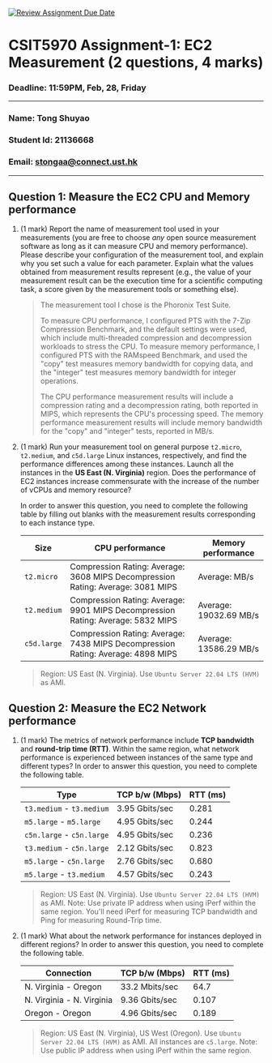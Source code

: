 [![Review Assignment Due Date](https://classroom.github.com/assets/deadline-readme-button-22041afd0340ce965d47ae6ef1cefeee28c7c493a6346c4f15d667ab976d596c.svg)](https://classroom.github.com/a/IAASVEAZ)
# CSIT5970 Assignment-1: EC2 Measurement (2 questions, 4 marks)

### Deadline: 11:59PM, Feb, 28, Friday

---

### Name: Tong Shuyao
### Student Id: 21136668
### Email: stongaa@connect.ust.hk

---

## Question 1: Measure the EC2 CPU and Memory performance

1. (1 mark) Report the name of measurement tool used in your measurements (you are free to choose *any* open source measurement software as long as it can measure CPU and memory performance). Please describe your configuration of the measurement tool, and explain why you set such a value for each parameter. Explain what the values obtained from measurement results represent (e.g., the value of your measurement result can be the execution time for a scientific computing task, a score given by the measurement tools or something else).

    > The measurement tool I chose is the Phoronix Test Suite.
    > 
    > To measure CPU performance, I configured PTS with the 7-Zip Compression Benchmark, and the default settings were used, which include multi-threaded compression and decompression workloads to stress the CPU. To measure memory performance, I configured PTS with the RAMspeed Benchmark, and used the "copy" test measures memory bandwidth for copying data, and the "integer" test measures memory bandwidth for integer operations.
    > 
    > The CPU performance measurement results will include a compression rating and a decompression rating, both reported in MIPS, which represents the CPU's processing speed. The memory performance measurement results will include memory bandwidth for the "copy" and "integer" tests, reported in MB/s.

2. (1 mark) Run your measurement tool on general purpose `t2.micro`, `t2.medium`, and `c5d.large` Linux instances, respectively, and find the performance differences among these instances. Launch all the instances in the **US East (N. Virginia)** region. Does the performance of EC2 instances increase commensurate with the increase of the number of vCPUs and memory resource?

    In order to answer this question, you need to complete the following table by filling out blanks with the measurement results corresponding to each instance type.

    | Size        | CPU performance | Memory performance |
    | ----------- | --------------- | ------------------ |
    | `t2.micro`  |Compression Rating: Average: 3608 MIPS   Decompression Rating: Average: 3081 MIPS|Average:  MB/s|
    | `t2.medium` |Compression Rating: Average: 9901 MIPS   Decompression Rating: Average: 5832 MIPS|Average: 19032.69 MB/s|
    | `c5d.large` |Compression Rating: Average: 7438 MIPS   Decompression Rating: Average: 4898 MIPS|Average: 13586.29 MB/s|

    > Region: US East (N. Virginia). Use `Ubuntu Server 22.04 LTS (HVM)` as AMI.

## Question 2: Measure the EC2 Network performance

1. (1 mark) The metrics of network performance include **TCP bandwidth** and **round-trip time (RTT)**. Within the same region, what network performance is experienced between instances of the same type and different types? In order to answer this question, you need to complete the following table.

    | Type                      | TCP b/w (Mbps) | RTT (ms) |
    | ------------------------- | -------------- | -------- |
    | `t3.medium` - `t3.medium` |3.95 Gbits/sec  |0.281     |
    | `m5.large` - `m5.large`   |4.95 Gbits/sec  |0.244     |
    | `c5n.large` - `c5n.large` |4.95 Gbits/sec  |0.236     |
    | `t3.medium` - `c5n.large` |2.12 Gbits/sec  |0.823     |
    | `m5.large` - `c5n.large`  |2.76 Gbits/sec  |0.680     |
    | `m5.large` - `t3.medium`  |4.57 Gbits/sec  |0.243     |

    > Region: US East (N. Virginia). Use `Ubuntu Server 22.04 LTS (HVM)` as AMI. Note: Use private IP address when using iPerf within the same region. You'll need iPerf for measuring TCP bandwidth and Ping for measuring Round-Trip time.

3. (1 mark) What about the network performance for instances deployed in different regions? In order to answer this question, you need to complete the following table.

    | Connection                | TCP b/w (Mbps) | RTT (ms) |
    | ------------------------- | -------------- | -------- |
    | N. Virginia - Oregon      |33.2 Mbits/sec  |64.7      |
    | N. Virginia - N. Virginia |9.36 Gbits/sec  |0.107     |
    | Oregon - Oregon           |4.96 Gbits/sec  |0.189     |
 
    > Region: US East (N. Virginia), US West (Oregon). Use `Ubuntu Server 22.04 LTS (HVM)` as AMI. All instances are `c5.large`. Note: Use public IP address when using iPerf within the same region.
